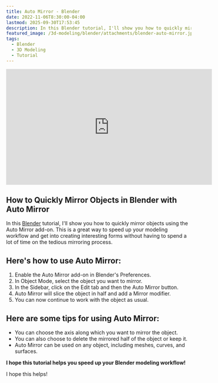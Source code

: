 ```yaml
---
title: Auto Mirror - Blender
date: 2022-11-06T8:30:00-04:00
lastmod: 2025-09-30T17:53:45
description: In this Blender tutorial, I'll show you how to quickly mirror objects using the Auto Mirror add-on.
featured_image: /3d-modeling/blender/attachments/blender-auto-mirror.jpg
tags:
  - Blender
  - 3D Modeling
  - Tutorial
---
```


<iframe width="560" height="315" src="https://www.youtube.com/embed/f7UeiFP0Gvc?rel=0" title="YouTube video player" frameborder="0" allow="accelerometer; autoplay; clipboard-write; encrypted-media; gyroscope; picture-in-picture; web-share" referrerpolicy="strict-origin-when-cross-origin" allowfullscreen></iframe>

## How to Quickly Mirror Objects in Blender with Auto Mirror

In this [Blender](./blender.md) tutorial, I'll show you how to quickly mirror objects using the Auto Mirror add-on. This is a great way to speed up your modeling workflow and get into creating interesting forms without having to spend a lot of time on the tedious mirroring process.

## Here's how to use Auto Mirror:

1. Enable the Auto Mirror add-on in Blender's Preferences.
2. In Object Mode, select the object you want to mirror.
3. In the Sidebar, click on the Edit tab and then the Auto Mirror button.
4. Auto Mirror will slice the object in half and add a Mirror modifier.
5. You can now continue to work with the object as usual.

## Here are some tips for using Auto Mirror:

- You can choose the axis along which you want to mirror the object.
- You can also choose to delete the mirrored half of the object or keep it.
- Auto Mirror can be used on any object, including meshes, curves, and surfaces.

**I hope this tutorial helps you speed up your Blender modeling workflow!**

I hope this helps!
